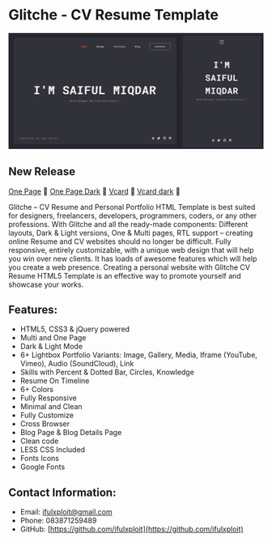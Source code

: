 # Glitche - CV Resume Template

![Glitche - CV Resume Template](Screenshot.png)

## New Release
[One Page](./one%20page/) 🚀
[One Page Dark](./one%20page%20dark/) 🚀
[Vcard](./vcard/) 🚀
[Vcard dark](./vcard%20dark/) 🚀

Glitche – CV Resume and Personal Portfolio HTML Template is best suited for designers, freelancers, developers, programmers, coders, or any other professions. With Glitche and all the ready-made components: Different layouts, Dark & Light versions, One & Multi pages, RTL support – creating online Resume and CV websites should no longer be difficult. Fully responsive, entirely customizable, with a unique web design that will help you win over new clients. It has loads of awesome features which will help you create a web presence. Creating a personal website with Glitche CV Resume HTML5 Template is an effective way to promote yourself and showcase your works.

## Features:

- HTML5, CSS3 & jQuery powered
- Multi and One Page
- Dark & Light Mode
- 6+ Lightbox Portfolio Variants: Image, Gallery, Media, Iframe (YouTube, Vimeo), Audio (SoundCloud), Link
- Skills with Percent & Dotted Bar, Circles, Knowledge
- Resume On Timeline
- 6+ Colors
- Fully Responsive
- Minimal and Clean
- Fully Customize
- Cross Browser
- Blog Page & Blog Details Page
- Clean code
- LESS CSS Included
- Fonts Icons
- Google Fonts

## Contact Information:

- Email: ifulxploit@gmail.com
- Phone: 083871259489
- GitHub: [https://github.com/ifulxploit](https://github.com/ifulxploit)
